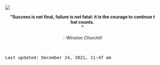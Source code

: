 <img src="https://komarev.com/ghpvc/?username=devblin&color=010409"></img>
<div align="center"><b><span>"Success is not final, failure is not fatal: it is the courage to continue t <br> hat counts. <br> "</span></b><br><br><i> - Winston Churchill</i></div>


<br><br><kbd>Last updated: December 24, 2021, 11:47 am</kbd>